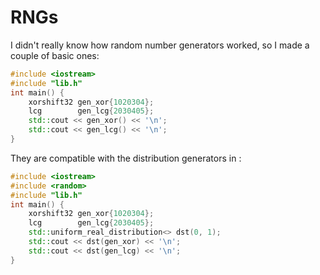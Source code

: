 RNGs
====

I didn't really know how random number generators worked, so I made a couple of basic ones:

```c++
#include <iostream>
#include "lib.h"
int main() {
    xorshift32 gen_xor{1020304};
    lcg        gen_lcg{2030405};
    std::cout << gen_xor() << '\n';
    std::cout << gen_lcg() << '\n';
}
```

They are compatible with the distribution generators in <random>:

```c++
#include <iostream>
#include <random>
#include "lib.h"
int main() {
    xorshift32 gen_xor{1020304};
    lcg        gen_lcg{2030405};
    std::uniform_real_distribution<> dst(0, 1);
    std::cout << dst(gen_xor) << '\n';
    std::cout << dst(gen_lcg) << '\n';
}
```
